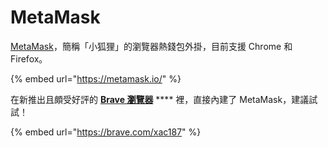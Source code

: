 # MetaMask

[MetaMask](https://metamask.io/)，簡稱「小狐狸」的瀏覽器熱錢包外掛，目前支援 Chrome 和 Firefox。

{% embed url="https://metamask.io/" %}

在新推出且頗受好評的 [**Brave 瀏覽器**](https://brave.com/xac187) **** 裡，直接內建了 MetaMask，建議試試！

{% embed url="https://brave.com/xac187" %}

